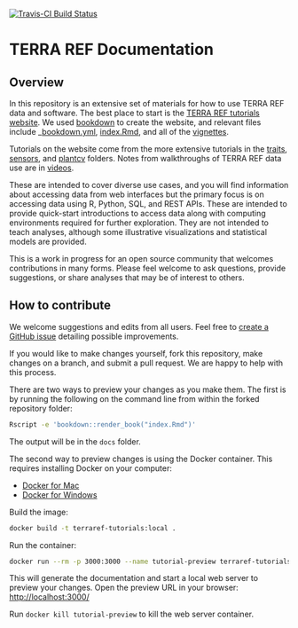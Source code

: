 [![Travis-CI Build Status](https://travis-ci.org/terraref/tutorials.svg?branch=master)](https://travis-ci.org/terraref/tutorials)

# TERRA REF Documentation

## Overview

In this repository is an extensive set of materials for how to use TERRA REF data and software. 
The best place to start is the [TERRA REF tutorials website](https://terraref.github.io/tutorials/). 
We used [bookdown](https://bookdown.org/) to create the website, and relevant files include _[bookdown.yml](https://github.com/terraref/tutorials/blob/master/_bookdown.yml), [index.Rmd](https://github.com/terraref/tutorials/blob/master/index.Rmd), and all of the [vignettes](https://github.com/terraref/tutorials/tree/master/vignettes). 

Tutorials on the website come from the more extensive tutorials in the [traits](https://github.com/terraref/tutorials/tree/master/traits), [sensors](https://github.com/terraref/tutorials/tree/master/sensors), and [plantcv](https://github.com/terraref/tutorials/tree/master/plantcv) folders. 
Notes from walkthroughs of TERRA REF data use are in [videos](https://github.com/terraref/tutorials/tree/master/videos). 

These are intended to cover diverse use cases, and you will find information about accessing data from web interfaces but the primary focus is on accessing data using R, Python, SQL, and REST APIs. These are intended to provide quick-start introductions to access data along with computing environments required for further exploration. They are not intended to teach analyses, although some illustrative visualizations and statistical models are provided.

This is a work in progress for an open source community that welcomes contributions in many forms. Please feel welcome to ask questions, provide suggestions, or share analyses that may be of interest to others.

## How to contribute

We welcome suggestions and edits from all users. 
Feel free to [create a GitHub issue](https://github.com/terraref/tutorials/issues) detailing possible improvements. 

If you would like to make changes yourself, fork this repository, make changes on a branch, and submit a pull request. 
We are happy to help with this process. 

There are two ways to preview your changes as you make them. 
The first is by running the following on the command line from within the forked repository folder:

```bash
Rscript -e 'bookdown::render_book("index.Rmd")'
```

The output will be in the `docs` folder.

The second way to preview changes is using the Docker container. 
This requires installing Docker on your computer:

- [Docker for Mac](https://download.docker.com/mac/stable/Docker.dmg)
- [Docker for Windows](https://download.docker.com/win/stable/Docker%20for%20Windows%20Installer.exe) 

Build the image:

```bash
docker build -t terraref-tutorials:local .
```

Run the container:

```bash
docker run --rm -p 3000:3000 --name tutorial-preview terraref-tutorials:local
```

This will generate the documentation and start a local web server to preview
your changes. Open the preview URL in your browser: <http://localhost:3000/>

Run `docker kill tutorial-preview` to kill the web server container. 

